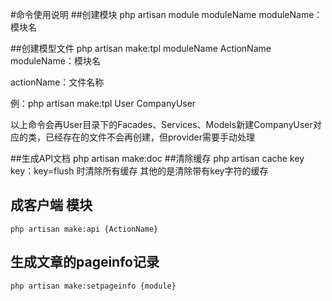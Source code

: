 #命令使用说明
##创建模块
    php artisan module moduleName
moduleName：模块名

##创建模型文件
    php artisan make:tpl moduleName ActionName
moduleName：模块名

actionName：文件名称

例：php artisan make:tpl User CompanyUser

以上命令会再User目录下的Facades、Services、Models新建CompanyUser对应的类，已经存在的文件不会再创建，但provider需要手动处理

##生成API文档
    php artisan make:doc
##清除缓存
    php artisan cache key
key：key=flush 时清除所有缓存 其他的是清除带有key字符的缓存

## 成客户端 模块
    php artisan make:api {ActionName}
    
## 生成文章的pageinfo记录
    php artisan make:setpageinfo {module}